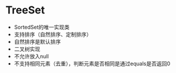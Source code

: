 # TreeSet

* SortedSet的唯一实现类
* 支持排序（自然排序、定制排序）
* 自然排序是默认排序
* 二叉树实现
* 不允许放入null
* 不支持相同元素（去重），判断元素是否相同是通过equals是否返回0
